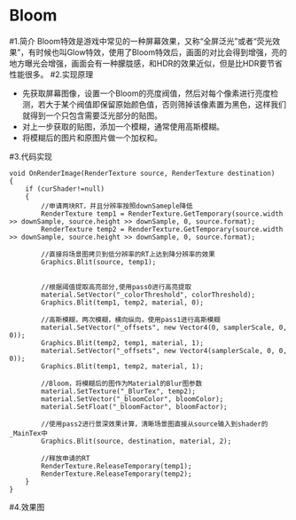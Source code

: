 # Bloom



#1.简介
Bloom特效是游戏中常见的一种屏幕效果，又称“全屏泛光”或者“荧光效果”，有时候也叫Glow特效，使用了Bloom特效后，画面的对比会得到增强，亮的地方曝光会增强，画面会有一种朦胧感，和HDR的效果近似，但是比HDR要节省性能很多。
#2.实现原理

 -  先获取屏幕图像，设置一个Bloom的亮度阀值，然后对每个像素进行亮度检测，若大于某个阀值即保留原始颜色值，否则筛掉该像素置为黑色，这样我们就得到一个只包含需要泛光部分的贴图。
 - 对上一步获取的贴图，添加一个模糊，通常使用高斯模糊。
 - 将模糊后的图片和原图片做一个加权和。

#3.代码实现

    void OnRenderImage(RenderTexture source, RenderTexture destination)
    {
        if (curShader!=null)
        {
            //申请两块RT，并且分辨率按照downSameple降低
            RenderTexture temp1 = RenderTexture.GetTemporary(source.width >> downSample, source.height >> downSample, 0, source.format);
            RenderTexture temp2 = RenderTexture.GetTemporary(source.width >> downSample, source.height >> downSample, 0, source.format);

            //直接将场景图拷贝到低分辨率的RT上达到降分辨率的效果
            Graphics.Blit(source, temp1);


            //根据阈值提取高亮部分,使用pass0进行高亮提取
            material.SetVector("_colorThreshold", colorThreshold);
            Graphics.Blit(temp1, temp2, material, 0);

            //高斯模糊，两次模糊，横向纵向，使用pass1进行高斯模糊
            material.SetVector("_offsets", new Vector4(0, samplerScale, 0, 0));
            Graphics.Blit(temp2, temp1, material, 1);
            material.SetVector("_offsets", new Vector4(samplerScale, 0, 0, 0));
            Graphics.Blit(temp1, temp2, material, 1);

            //Bloom，将模糊后的图作为Material的Blur图参数
            material.SetTexture("_BlurTex", temp2);
            material.SetVector("_bloomColor", bloomColor);
            material.SetFloat("_bloomFactor", bloomFactor);

            //使用pass2进行景深效果计算，清晰场景图直接从source输入到shader的_MainTex中
            Graphics.Blit(source, destination, material, 2);

            //释放申请的RT
            RenderTexture.ReleaseTemporary(temp1);
            RenderTexture.ReleaseTemporary(temp2);
        }
    }
    
#4.效果图    

 
